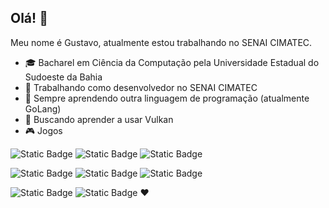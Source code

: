 ## Olá! 👋

Meu nome é Gustavo, atualmente estou trabalhando no SENAI CIMATEC.

- 🎓 Bacharel em Ciência da Computação pela Universidade Estadual do Sudoeste da Bahia
- 💼 Trabalhando como desenvolvedor no SENAI CIMATEC
- 🌱 Sempre aprendendo outra linguagem de programação (atualmente GoLang)
- 🌋 Buscando aprender a usar Vulkan
- 🎮 Jogos

![Static Badge](https://img.shields.io/badge/JavaScript-282447?style=for-the-badge&logo=javascript&logoColor=white)
![Static Badge](https://img.shields.io/badge/HTML-282447?style=for-the-badge&logo=html5&logoColor=white)
![Static Badge](https://img.shields.io/badge/CSS-282447?style=for-the-badge&logo=css3)

![Static Badge](https://img.shields.io/badge/TypeScript-006fbf?style=for-the-badge&logo=typescript&logoColor=white)
![Static Badge](https://img.shields.io/badge/NestJS-006fbf?style=for-the-badge&logo=nestjs&logoColor=white)
![Static Badge](https://img.shields.io/badge/React-006fbf?style=for-the-badge&logo=react&logoColor=white)

![Static Badge](https://img.shields.io/badge/Rust-75202c?style=for-the-badge&logo=rust)
![Static Badge](https://img.shields.io/badge/C%2B%2B-75202c?style=for-the-badge&logo=c%2B%2B)
❤️

<!--
**trindadegm/trindadegm** is a ✨ _special_ ✨ repository because its `README.md` (this file) appears on your GitHub profile.

Here are some ideas to get you started:

- 🔭 I’m currently working on ...
- 🌱 I’m currently learning ...
- 👯 I’m looking to collaborate on ...
- 🤔 I’m looking for help with ...
- 💬 Ask me about ...
- 📫 How to reach me: ...
- 😄 Pronouns: ...
- ⚡ Fun fact: ...
-->
